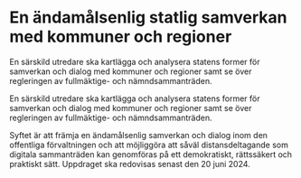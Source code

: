 # En ändamålsenlig statlig samverkan med kommuner och regioner

En särskild utredare ska kartlägga och analysera statens former för samverkan och dialog med kommuner och regioner samt se över regleringen av fullmäktige- och nämndsammanträden.

En särskild utredare ska kartlägga och analysera statens former för samverkan och dialog med kommuner och regioner samt se över regleringen av fullmäktige- och nämndsammanträden.

Syftet är att främja en ändamålsenlig samverkan och dialog inom den offentliga förvaltningen och att möjliggöra att såväl distans­deltagande som digitala samman­träden kan genomföras på ett demokratiskt, rättssäkert och praktiskt sätt. Uppdraget ska redovisas senast den 20 juni 2024.
